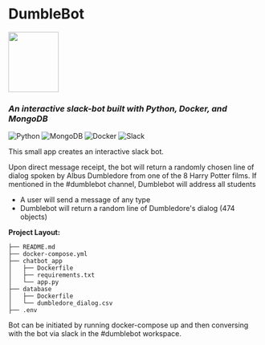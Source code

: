 # DumbleBot 
<img src="https://www.sideshow.com/storage/product-images/907184/albus-dumbledore-1oz-silver-coin_harry-potter_silo.png" width="100" height="120"/>

### *An interactive slack-bot built with Python, Docker, and MongoDB*

![Python](https://img.shields.io/badge/python-3670A0?style=for-the-badge&logo=python&logoColor=ffdd54)
![MongoDB](https://img.shields.io/badge/MongoDB-%234ea94b.svg?style=for-the-badge&logo=mongodb&logoColor=white)
![Docker](https://img.shields.io/badge/docker-%230db7ed.svg?style=for-the-badge&logo=docker&logoColor=white)
![Slack](https://img.shields.io/badge/Slack-4A154B?style=for-the-badge&logo=slack&logoColor=white)

This small app creates an interactive slack bot.

Upon direct message receipt, the bot will return a randomly chosen line of dialog spoken
by Albus Dumbledore from one of the 8 Harry Potter films. If mentioned in the #dumblebot channel, 
Dumblebot will address all students

- A user will send a message of any type
- Dumblebot will return a random line of Dumbledore's dialog (474 objects)

**Project Layout:**

    ├── README.md
    ├── docker-compose.yml
    ├── chatbot_app
    │   ├── Dockerfile
    │   ├── requirements.txt
    │   └── app.py
    ├── database
    │   ├── Dockerfile
    │   └── dumbledore_dialog.csv
    ├── .env

Bot can be initiated by running docker-compose up and then conversing with the bot via slack in the #dumblebot workspace.
